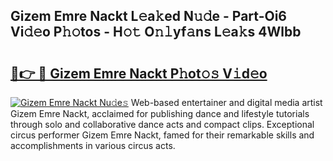 ## Gizem Emre Nackt L𝚎a𝚔ed N𝚞𝚍e - Part-Oi6 Vi𝚍𝚎o P𝚑𝚘tos - H𝚘𝚝 O𝚗𝚕yf𝚊ns L𝚎a𝚔s 4Wlbb

# <h2><a href="http://kf4wveo.oniu.top/?m=Gizem+Emre+Nackt">🔗👉 🔴 Gizem Emre Nackt P𝚑ot𝚘𝚜 V𝚒d𝚎o</a></h2>

[![Gizem Emre Nackt Nu𝚍e𝚜](https://i.imgur.com/0qMVB7G.gif)](http://kf4wveo.oniu.top/?m=Gizem+Emre+Nackt)
Web-based entertainer and digital media artist Gizem Emre Nackt, acclaimed for publishing dance and lifestyle tutorials through solo and collaborative dance acts and compact clips. Exceptional circus performer Gizem Emre Nackt, famed for their remarkable skills and accomplishments in various circus acts.  
